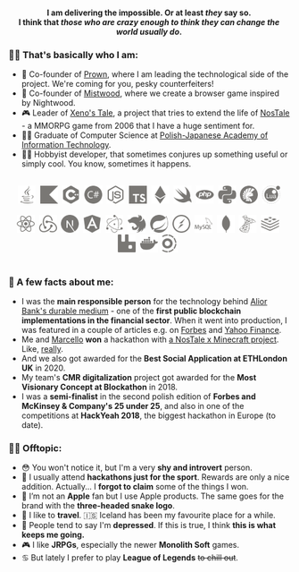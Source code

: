 <h4 align="center">I am delivering the impossible. Or at least <i>they</i> say so.<br>
I think that <i>those who are crazy enough to think they can change the world usually do</i>.</h4>

### 💁‍♂️ That's basically who I am:

- 🎩 Co-founder of [Prown](https://prown.io), where I am leading the technological side of the project. We're coming for you, pesky counterfeiters!
- 🐉 Co-founder of [Mistwood](https://mistwood.pl), where we create a browser game inspired by Nightwood.
- 🎮 Leader of [Xeno's Tale](https://xenostale.pl), a project that tries to extend the life of [NosTale](https://nostale.com) - a MMORPG game from 2006 that I have a huge sentiment for.
- 👨‍🎓 Graduate of Computer Science at [Polish-Japanese Academy of Information Technology](https://www.pja.edu.pl/en/).
- 🧙‍♂️ Hobbyist developer, that sometimes conjures up something useful or simply cool. You know, sometimes it happens.

<br>
<div align="center">
<img src="icons/java.svg" width="32" />&nbsp;
<img src="icons/kotlin.svg" width="32" />&nbsp;
<img src="icons/cplusplus.svg" width="32" />&nbsp;
<img src="icons/csharp.svg" width="32" />&nbsp;
<img src="icons/node-dot-js.svg" width="32" />&nbsp;
<img src="icons/typescript.svg" width="32" />&nbsp;
<img src="icons/ethereum.svg" width="32" />&nbsp;
<img src="icons/swift.svg" width="32" />&nbsp;
<img src="icons/php.svg" width="32" />&nbsp;
<img src="icons/python.svg" width="32" />&nbsp;
<img src="icons/delphi.svg" width="32" />&nbsp;
<img src="icons/lua.svg" width="32" />
</div>
<br>
<div align="center">
<img src="icons/react.svg" width="32" />&nbsp;
<img src="icons/redux.svg" width="32" />&nbsp;
<img src="icons/next-dot-js.svg" width="32" />&nbsp;
<img src="icons/angular.svg" width="32" />&nbsp;
<img src="icons/electron.svg" width="32" />&nbsp;
<img src="icons/nestjs.svg" width="32" />&nbsp;
<img src="icons/spring.svg" width="32" />&nbsp;
<img src="icons/socket-dot-io.svg" width="32" />&nbsp;
<img src="icons/mysql.svg" width="32" />&nbsp;
<img src="icons/mongodb.svg" width="32" />&nbsp;
<img src="icons/microsoftsqlserver.svg" width="32" />&nbsp;
<img src="icons/redis.svg" width="32" />&nbsp;
<img src="icons/rabbitmq.svg" width="32" />&nbsp;
<img src="icons/docker.svg" width="32" />
<img src="icons/turborepo.svg" width="32" />&nbsp;
</div>
<br>

### 📖 A few facts about me:

- I was the **main responsible person** for the technology behind [Alior Bank's durable medium](https://dokumenty.aliorbank.pl) - one of the **first public blockchain implementations in the financial sector**. When it went into production, I was featured in a couple of articles e.g. on [Forbes](https://www.forbes.com/sites/hanktucker/2019/06/17/polish-bank-alior-uses-public-ethereum-blockchain-for-new-document-authentication-feature/#1294720344a6) and [Yahoo Finance](https://finance.yahoo.com/news/polish-bank-verifies-documents-ethereum-224800320.html).
- Me and [Marcello](https://github.com/marcellobardus) **won** a hackathon with [a NosTale x Minecraft project](https://www.youtube.com/watch?v=O5K6ja4KtkM). Like, [really](https://blog.chronologic.network/whacked-blocks-whats-the-state-of-blockchain-in-poland-3182da837eb3).
- And we also got awarded for the **Best Social Application at ETHLondon UK** in 2020.
- My team's **CMR digitalization** project got awarded for the **Most Visionary Concept at Blockathon** in 2018.
- I was a **semi-finalist** in the second polish edition of **Forbes and McKinsey & Company's 25 under 25**, and also in one of the competitions at **HackYeah 2018**, the biggest hackathon in Europe (to date).

### 🧘‍♂️ Offtopic:

- 😳 You won't notice it, but I'm a very **shy and introvert** person.
- 🎽 I usually attend **hackathons just for the sport**. Rewards are only a nice addition. Actually... I **forgot to claim** some of the things I won.
- 🍍 I’m not an **Apple** fan but I use Apple products. The same goes for the brand with the **three-headed snake logo**.
- 🧭 I like to **travel**. 🇮🇸 Iceland has been my favourite place for a while.
- 🌙 People tend to say I'm **depressed**. If this is true, I think **this is what keeps me going.**
- 🎮 I like **JRPGs**, especially the newer **Monolith Soft** games.
- ♋ But lately I prefer to play **League of Legends** ~~to chill out~~.

